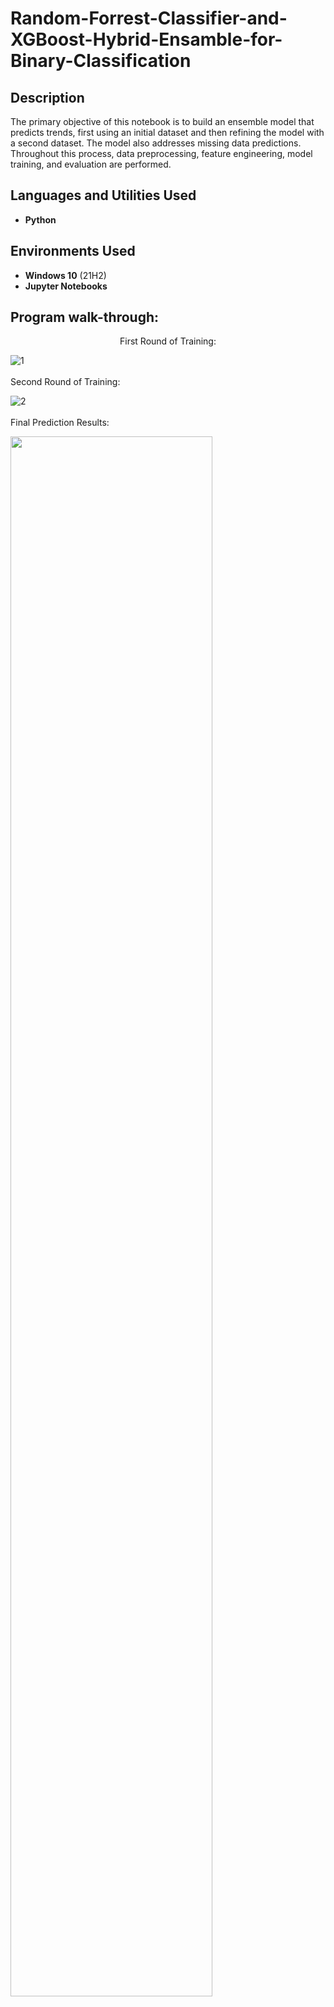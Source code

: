 # Random-Forrest-Classifier-and-XGBoost-Hybrid-Ensamble-for-Binary-Classification

<h2>Description</h2>
The primary objective of this notebook is to build an ensemble model that predicts trends, first using an initial dataset and then refining the model with a second dataset. The model also addresses missing data predictions. Throughout this process, data preprocessing, feature engineering, model training, and evaluation are performed.
<br />


<h2>Languages and Utilities Used</h2>

- <b>Python</b> 

<h2>Environments Used </h2>

- <b>Windows 10</b> (21H2)
- <b>Jupyter Notebooks</b> 

<h2>Program walk-through:</h2>

<p align="center">
First Round of Training: <br/>
 
![1](https://github.com/Decopain/Random-Forrest-Classifier-and-XGBoost-Hybrid-Ensamble-for-Binary-Classification/assets/17460080/81b279aa-9abd-4470-ab07-ddb6892d0527) 
<br />
<br />
Second Round of Training:  <br/>

![2](https://github.com/Decopain/Random-Forrest-Classifier-and-XGBoost-Hybrid-Ensamble-for-Binary-Classification/assets/17460080/6ecb2c44-304a-476c-b218-302d81c7c90d)
<br />
<br />
Final Prediction Results: <br/>

<img src="https://imgur.com/IdZnpTY" height="80%" width="80%" alt=""/>
<br />
</p>

<!--
 ```diff
- text in red
+ text in green
! text in orange
# text in gray
@@ text in purple (and bold)@@
```
--!>
